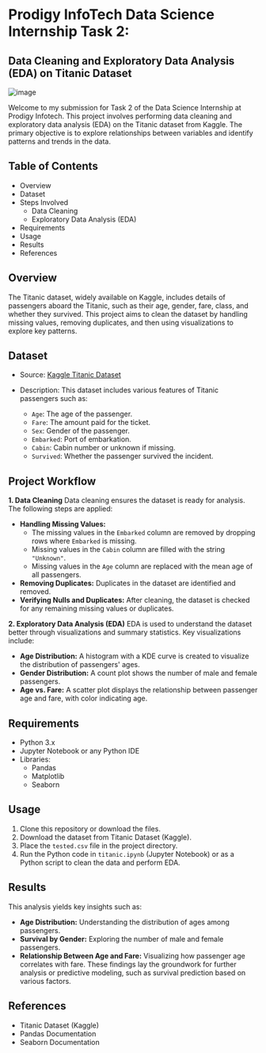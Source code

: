 # Prodigy InfoTech Data Science Internship Task 2:
## Data Cleaning and Exploratory Data Analysis (EDA) on Titanic Dataset
![image](https://github.com/user-attachments/assets/f0b30916-d5c6-4a2f-81bf-e3541df51ce9)


Welcome to my submission for Task 2 of the Data Science Internship at Prodigy Infotech. This project involves performing data cleaning and exploratory data analysis (EDA) on the Titanic dataset from Kaggle. The primary objective is to explore relationships between variables and identify patterns and trends in the data.

## Table of Contents
- Overview
- Dataset
- Steps Involved
   - Data Cleaning
   - Exploratory Data Analysis (EDA)
- Requirements
- Usage
- Results
- References

## Overview
The Titanic dataset, widely available on Kaggle, includes details of passengers aboard the Titanic, such as their age, gender, fare, class, and whether they survived. This project aims to clean the dataset by handling missing values, removing duplicates, and then using visualizations to explore key patterns.

## Dataset
- Source: [Kaggle Titanic Dataset](https://www.kaggle.com/datasets/brendan45774/test-file?select=tested.csv)
- Description: This dataset includes various features of Titanic passengers such as:
  
   - `Age`: The age of the passenger.
   - `Fare`: The amount paid for the ticket.
   - `Sex`: Gender of the passenger.
   - `Embarked`: Port of embarkation.
   - `Cabin`: Cabin number or unknown if missing.
   - `Survived`: Whether the passenger survived the incident.

## Project Workflow
**1. Data Cleaning**
Data cleaning ensures the dataset is ready for analysis. The following steps are applied:

- **Handling Missing Values:**
   - The missing values in the `Embarked` column are removed by dropping rows where `Embarked` is missing.
   - Missing values in the `Cabin` column are filled with the string `"Unknown"`.
   - Missing values in the `Age` column are replaced with the mean age of all passengers.
- **Removing Duplicates:** Duplicates in the dataset are identified and removed.
- **Verifying Nulls and Duplicates:** After cleaning, the dataset is checked for any remaining missing values or duplicates.

**2. Exploratory Data Analysis (EDA)**
EDA is used to understand the dataset better through visualizations and summary statistics. Key visualizations include:

- **Age Distribution:** A histogram with a KDE curve is created to visualize the distribution of passengers' ages.
- **Gender Distribution:** A count plot shows the number of male and female passengers.
- **Age vs. Fare:** A scatter plot displays the relationship between passenger age and fare, with color indicating age.

## Requirements
- Python 3.x
- Jupyter Notebook or any Python IDE
- Libraries:
   - Pandas
   - Matplotlib
   - Seaborn

## Usage
1. Clone this repository or download the files.
2. Download the dataset from Titanic Dataset (Kaggle).
3. Place the `tested.csv` file in the project directory.
4. Run the Python code in `titanic.ipynb` (Jupyter Notebook) or as a Python script to clean the data and perform EDA.

## Results
This analysis yields key insights such as:
- **Age Distribution:** Understanding the distribution of ages among passengers.
- **Survival by Gender:** Exploring the number of male and female passengers.
- **Relationship Between Age and Fare:** Visualizing how passenger age correlates with fare.
These findings lay the groundwork for further analysis or predictive modeling, such as survival prediction based on various factors.

## References
- Titanic Dataset (Kaggle)
- Pandas Documentation
- Seaborn Documentation
